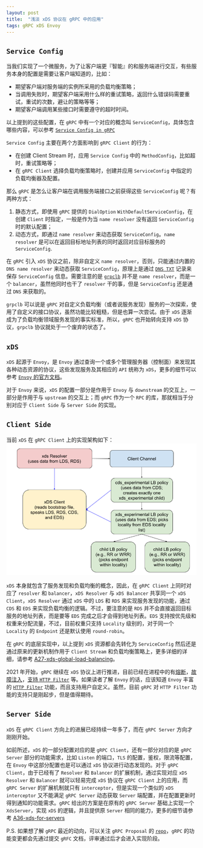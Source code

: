 ```yaml
---
layout: post
title:  "浅淡 xDS 协议在 gRPC 中的应用"
tags: gRPC xDS Envoy
---
```


## `Service Config`
当我们实现了一个微服务，为了让客户端更『智能』的和服务端进行交互，有些服务本身的配置是需要让客户端知道的，比如：

* 期望客户端对服务端的实例所采用的负载均衡策略；
* 当调用失败时，期望客户端采用什么样的重试策略，返回什么错误码需要重试，重试的次数，避让的策略等等；
* 期望客户端调用某些接口时需要遵守的超时时间。

以上提到的这些配置，在 `gRPC` 中有一个对应的概念叫 `ServiceConfig`，具体包含哪些内容，可以参考 [`Service Config in gRPC`](https://github.com/grpc/grpc/blob/master/doc/service_config.md) 

`Service Config` 主要在两个方面影响到 `gRPC Client` 的行为：

* 在创建 Client Stream 时，应用 `Service Config` 中的 `MethodConfig`，比如超时，重试策略等；
* 在 `gRPC Client` 选择负载均衡策略时，创建并应用 `ServiceConfig` 中指定的负载均衡器及配置。

那么 `gRPC` 是怎么让客户端在调用服务端接口之前获得这些 `ServiceConfig` 呢？有两种方式：

1. 静态方式，即使用 `gRPC` 提供的 `DialOption` `WithDefaultServiceConfig`，在创建 `Client` 时指定，一般是作为当 `name resolver` 没有返回 `ServiceConfig` 时的默认配置；
2. 动态方式，即通过 `name resolver` 来动态获取 `ServiceConfig`。`name resolver` 是可以在返回目标地址列表的同时返回对应目标服务的 `ServiceConfig`.

在 `gRPC` 引入 `xDS` 协议之前，除非自定义 `name resolver`，否则，只能通过内置的 `DNS name resolver` 来动态获取 `ServiceConfig`，原理上是通过 [`DNS TXT`](https://github.com/grpc/proposal/blob/master/A2-service-configs-in-dns.md) 记录来保存 `ServiceConfig` 信息。需要注意的是 [`grpclb`](https://github.com/grpc/grpc/blob/master/doc/load-balancing.md) 并不是 `name resolver`，而是一个 `balancer`，虽然他同时也干了 `resolver` 干的事，但是 `ServiceConfig` 还是通过 `DNS` 来获取的。

`grpclb` 可以说是 `gRPC` 对自定义负载均衡（或者说服务发现）服务的一次探索，使用了自定义的接口协议，虽然功能比较粗糙，但是也算一次尝试。由于 `xDS` 逐渐成为了负载均衡领域服务发现的事实标准，所以，`gRPC` 也开始转向支持 `xDS` 协议，`grpclb` 协议就处于一个废弃的状态了。

## `xDS`
`xDS` 起源于 `Envoy`，是 `Envoy` 通过查询一个或多个管理服务器（控制面）来发现其各种动态资源的协议，这些发现服务及其相应的 `API` 统称为 `xDS`，更多的细节可以参考 [`Envoy` 的官方文档](https://www.envoyproxy.io/docs/envoy/latest/api/api)。

对于 `Envoy` 来说，`xDS` 的配置一部分是作用于 `Envoy` 与 `downstream` 的交互上，一部分是作用于与 `upstream` 的交互上；而 `gRPC` 作为一个 `RPC` 的库，那就相当于分别对应于 `Client Side` 与 `Server Side` 的实现。

## `Client Side` 

当前 `xDS` 在 `gRPC Client` 上的实现架构如下：
![grpc-client-arch.png](https://github.com/grpc/proposal/raw/master/A27_graphics/grpc_client_architecture.png)

`xDS` 本身就包含了服务发现和负载均衡的概念，因此，在 `gRPC Client` 上同时对应了 `resolver` 和 `balancer`，`xDS Resolver` 与 `xDS Balancer` 共享同一个 `xDS Client`，`xDS Resolver` 通过 `xDS` 中的 `LDS` 和 `RDS` 来实现服务发现的功能，通过 `CDS` 和 `EDS` 来实现负载均衡的逻辑。不过，要注意的是 `RDS` 并不会直接返回目标服务的地址列表，而是要等 `EDS` 完成之后才会得到地址列表。`EDS` 支持按优先级和权重来分配流量，不过，目前权重只支持 `Locality` 级别的，对于同一个 `Locality` 的 `Endpoint` 还是默认使用 `round-robin`。

在 `gRPC` 的底层实现中，以上提到 `xDS` 资源都会先转化为 `ServiceConfig` 然后还是通过原来的更新机制作用于 `Client Stream`  和负载均衡策略上，更多详细的详细，请参考 [A27-xds-global-load-balancing](https://github.com/grpc/proposal/blob/master/A27-xds-global-load-balancing.md)。

2021 年开始，`gRPC` 继续在 `xDS` 协议上进行推进，目前已经在进程中的有[熔断](https://github.com/grpc/proposal/blob/master/A32-xds-circuit-breaking.md)，[故障注入](https://github.com/grpc/proposal/blob/master/A33-Fault-Injection.md)，[支持 `HTTP Filter`](https://github.com/grpc/proposal/blob/master/A39-xds-http-filters.md) 等。如果读者了解 `Envoy` 的话，应该知道 `Envoy` 丰富的 [`HTTP Filter`](https://www.envoyproxy.io/docs/envoy/latest/configuration/http/http_filters/http_filters) 功能，而且支持用户自定义。虽然，目前 `gRPC` 对 `HTTP Filter` 功能的支持只是刚起步，但是值得期待。

## `Server Side`
`xDS` 在 `gRPC Client` 方向上的进展已经持续一年多了，而在 `gRPC Server` 方向才刚刚开始。

如前所述，`xDS` 的一部分配置对应的是 `gRPC Client`，还有一部分对应的是 `gRPC Server` 部分的功能需求，比如 `Listen` 的端口，`TLS` 的配置，鉴权，限流等配置，在 `Envoy` 中这部分配置也是可以通过 `xDS` 协议进行动态发现的。对于 `gRPC Client`，由于已经有了 `Resolver` 和 `Balancer` 的扩展机制，通过实现对应 `xDS Resolver` 和 `Balancer` 就可以轻易完成 `xDS` 协议在 `gRPC Client` 上的应用，而 `gRPC Server` 的扩展机制就只有 `interceptor`，但是实现一个类似的 `xDS interceptor` 又不能满足 `gRPC Server` 动态获取 `Server` 端配置，并在配置更新时得到通知的功能需求。`gRPC` 给出的方案是在原有的 `gRPC Server` 基础上实现一个 `XdsServer`，实现 `xDS` 的逻辑，并且提供原 `Server` 相同的能力，更多的细节请参考 [A36-xds-for-servers](https://github.com/grpc/proposal/blob/master/A36-xds-for-servers.md)

P.S. 如果想了解 `gRPC` 最近的动向，可以关注 `gRPC Proposal` 的 [`repo`](https://github.com/grpc/proposal)，`gRPC` 的功能变更都会先通过提交 `gRFC` 文档，评审通过后才会进入实现阶段。
